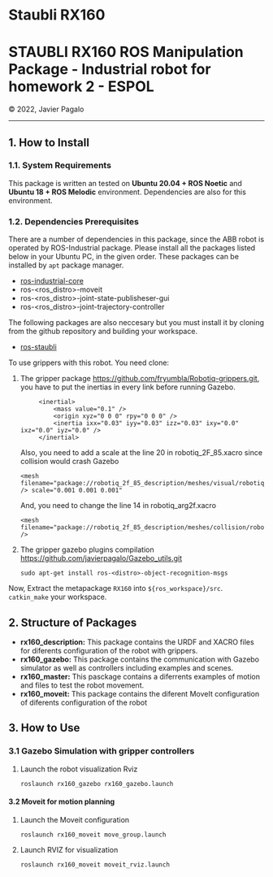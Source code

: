 # Staubli RX160
<h1 style="border:none"> STAUBLI RX160 ROS Manipulation Package - Industrial robot for homework 2 - ESPOL</h1>
&copy; 2022, Javier Pagalo

<hr>

## 1. How to Install

### 1.1. System Requirements

This package is written an tested on **Ubuntu 20.04 + ROS Noetic** and **Ubuntu 18 + ROS Melodic** environment. Dependencies are also for this environment.

### 1.2. Dependencies Prerequisites

There are a number of dependencies in this package, since the ABB robot is operated by ROS-Industrial package. Please install all the packages listed below in your Ubuntu PC, in the given order. These packages can be installed by `apt` package manager.

* [ros-industrial-core](https://github.com/ros-industrial/industrial_core.git)
* ros-<ros_distro>-moveit
* ros-<ros_distro>-joint-state-publisheser-gui
* ros-<ros_distro>-joint-trajectory-controller

The following packages are also neccesary but you must install it by cloning from the github repository and building your workspace.

* [ros-staubli](https://github.com/ros-industrial/staubli.git)


To use grippers with this robot. You need clone:

1. The gripper package https://github.com/fryumbla/Robotiq-grippers.git, you have to put the inertias in every link before running Gazebo.
   ```
        <inertial>
            <mass value="0.1" />
            <origin xyz="0 0 0" rpy="0 0 0" />
            <inertia ixx="0.03" iyy="0.03" izz="0.03" ixy="0.0" ixz="0.0" iyz="0.0" />
        </inertial>
   ```
   Also, you need to add a scale at the line 20 in robotiq_2F_85.xacro since collision would crash Gazebo
   ```
   <mesh filename="package://robotiq_2f_85_description/meshes/visual/robotiq_gripper_coupling.stl" /> scale="0.001 0.001 0.001"
   ```
   And, you need to change the line 14 in robotiq_arg2f.xacro
   ```
   <mesh filename="package://robotiq_2f_85_description/meshes/collision/robotiq_arg2f_base_link.stl" />
   ```
   
2. The gripper gazebo plugins compilation https://github.com/javierpagalo/Gazebo_utils.git
   ```
   sudo apt-get install ros-<distro>-object-recognition-msgs
   ```

Now, Extract the metapackage `RX160` into `${ros_workspace}/src`. `catkin_make` your workspace.

## 2. Structure of Packages

* **rx160_description:** This package contains the URDF and XACRO files for diferents configuration of the robot with grippers.
* **rx160_gazebo:** This package contains the communication with Gazebo simulator as well as controllers including examples and scenes.
* **rx160_master:** This pasckage contains a diferrents examples of motion and files to test the robot movement.
* **rx160_moveit:** This package contains the diferent MoveIt configuration of diferents configuration of the robot

## 3. How to Use

### 3.1 Gazebo Simulation with gripper controllers

1. Launch the robot visualization Rviz
   ```
   roslaunch rx160_gazebo rx160_gazebo.launch
   ```
#### 3.2 Moveit for motion planning

1. Launch the Moveit configuration
   ```
   roslaunch rx160_moveit move_group.launch
   ```

2. Launch RVIZ for visualization
   ```
   roslaunch rx160_moveit moveit_rviz.launch

   ```
